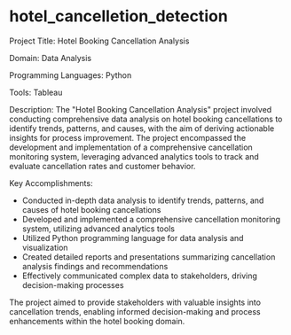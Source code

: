 # hotel_cancelletion_detection
 Project Title: Hotel Booking Cancellation Analysis

Domain: Data Analysis

Programming Languages: Python

Tools: Tableau

Description:
The "Hotel Booking Cancellation Analysis" project involved conducting comprehensive data analysis on hotel booking cancellations to identify trends, patterns, and causes, with the aim of deriving actionable insights for process improvement. The project encompassed the development and implementation of a comprehensive cancellation monitoring system, leveraging advanced analytics tools to track and evaluate cancellation rates and customer behavior.

Key Accomplishments:
- Conducted in-depth data analysis to identify trends, patterns, and causes of hotel booking cancellations
- Developed and implemented a comprehensive cancellation monitoring system, utilizing advanced analytics tools
- Utilized Python programming language for data analysis and visualization
- Created detailed reports and presentations summarizing cancellation analysis findings and recommendations
- Effectively communicated complex data to stakeholders, driving decision-making processes

The project aimed to provide stakeholders with valuable insights into cancellation trends, enabling informed decision-making and process enhancements within the hotel booking domain.  

